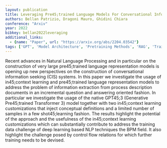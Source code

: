```yaml
---
layout: publication
title: Leveraging Pre45;trained Language Models For Conversational Information Seeking From Text
authors: Bellan Patrizio, Dragoni Mauro, Ghidini Chiara
conference: "Arxiv"
year: 2022
bibkey: bellan2022leveraging
additional_links:
  - {name: "Paper", url: "https://arxiv.org/abs/2204.03542"}
tags: ['GPT', 'Model Architecture', 'Pretraining Methods', 'RAG', 'Training Techniques', 'Transformer']
---
```

Recent advances in Natural Language Processing and in particular on the construction of very large pre45;trained language representation models is opening up new perspectives on the construction of conversational information seeking (CIS) systems. In this paper we investigate the usage of in45;context learning and pre45;trained language representation models to address the problem of information extraction from process description documents in an incremental question and answering oriented fashion. In particular we investigate the usage of the native GPT45;3 (Generative Pre45;trained Transformer 3) model together with two in45;context learning customizations that inject conceptual definitions and a limited number of samples in a few shot45;learning fashion. The results highlight the potential of the approach and the usefulness of the in45;context learning customizations which can substantially contribute to address the training data challenge of deep learning based NLP techniques the BPM field. It also highlight the challenge posed by control flow relations for which further training needs to be devised.
